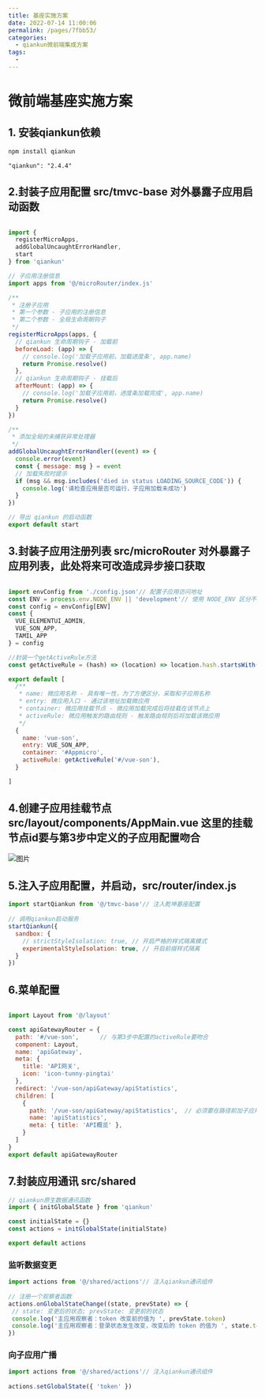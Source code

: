 ```yaml
---
title: 基座实施方案
date: 2022-07-14 11:00:06
permalink: /pages/7fbb53/
categories:
  - qiankun微前端集成方案
tags:
  - 
---
```


# 微前端基座实施方案

## 1. 安装qiankun依赖

```javascript
npm install qiankun
```

`"qiankun": "2.4.4"`

## 2.封装子应用配置 src/tmvc-base 对外暴露子应用启动函数

```javascript

import {
  registerMicroApps,
  addGlobalUncaughtErrorHandler,
  start
} from 'qiankun'

// 子应用注册信息
import apps from '@/microRouter/index.js'

/**
 * 注册子应用
 * 第一个参数 - 子应用的注册信息
 * 第二个参数 - 全局生命周期钩子
 */
registerMicroApps(apps, {
  // qiankun 生命周期钩子 - 加载前
  beforeLoad: (app) => {
    // console.log('加载子应用前，加载进度条', app.name)
    return Promise.resolve()
  },
  // qiankun 生命周期钩子 - 挂载后
  afterMount: (app) => {
    // console.log('加载子应用前，进度条加载完成', app.name)
    return Promise.resolve()
  }
})

/**
 * 添加全局的未捕获异常处理器
 */
addGlobalUncaughtErrorHandler((event) => {
  console.error(event)
  const { message: msg } = event
  // 加载失败时提示
  if (msg && msg.includes('died in status LOADING_SOURCE_CODE')) {
    console.log('请检查应用是否可运行，子应用加载未成功')
  }
})

// 导出 qiankun 的启动函数
export default start

```

## 3.封装子应用注册列表 src/microRouter 对外暴露子应用列表，此处将来可改造成异步接口获取

```javascript

import envConfig from './config.json'// 配置子应用访问地址
const ENV = process.env.NODE_ENV || 'development'// 使用 NODE_ENV 区分不同环境，默认值为 development
const config = envConfig[ENV]
const {
  VUE_ELEMENTUI_ADMIN,
  VUE_SON_APP,
  TAMIL_APP
} = config

//封装一个getActiveRule方法
const getActiveRule = (hash) => (location) => location.hash.startsWith(hash);

export default [
  /**
   * name: 微应用名称 - 具有唯一性，为了方便区分，采取和子应用名称
   * entry: 微应用入口 - 通过该地址加载微应用
   * container: 微应用挂载节点 - 微应用加载完成后将挂载在该节点上
   * activeRule: 微应用触发的路由规则 - 触发路由规则后将加载该微应用
   */
  {
    name: 'vue-son',
    entry: VUE_SON_APP,
    container: '#Appmicro',
    activeRule: getActiveRule('#/vue-son'),
  }

]

```

## 4.创建子应用挂载节点 src/layout/components/AppMain.vue 这里的挂载节点id要与第3步中定义的子应用配置吻合

![图片](/images/16f41e75c1dc47a5.png)

## 5.注入子应用配置，并启动，src/router/index.js

```javascript
import startQiankun from '@/tmvc-base'// 注入乾坤基座配置
 
// 调用qiankun启动服务
startQiankun({
  sandbox: {
    // strictStyleIsolation: true, // 开启严格的样式隔离模式
    experimentalStyleIsolation: true, // 开启前缀样式隔离
  }
})
```

## 6.菜单配置

```javascript

import Layout from '@/layout'

const apiGatewayRouter = {
  path: '#/vue-son',      // 与第3步中配置的activeRule要吻合
  component: Layout,
  name: 'apiGateway',
  meta: {
    title: 'API网关',
    icon: 'icon-tunny-pingtai'
  },
  redirect: '/vue-son/apiGateway/apiStatistics',
  children: [
    {
      path: '/vue-son/apiGateway/apiStatistics',  // 必须要在路径前加子应用路径/vue-son/ + apiGateway/apiStatistics
      name: 'apiStatistics',
      meta: { title: 'API概览' },
    }
  ]
}
export default apiGatewayRouter

```

## 7.封装应用通讯 src/shared

```javascript
// qiankun原生数据通讯函数
import { initGlobalState } from 'qiankun'

const initialState = {}
const actions = initGlobalState(initialState)

export default actions

```

### 监听数据变更

```javascript
import actions from '@/shared/actions'// 注入qiankun通讯组件
 
// 注册一个观察者函数
actions.onGlobalStateChange((state, prevState) => {
 // state: 变更后的状态; prevState: 变更前的状态
 console.log('主应用观察者：token 改变前的值为 ', prevState.token)
 console.log('主应用观察者：登录状态发生改变，改变后的 token 的值为 ', state.token)
})
```

### 向子应用广播

```javascript
import actions from '@/shared/actions'// 注入qiankun通讯组件
 
actions.setGlobalState({ 'token' })
```
